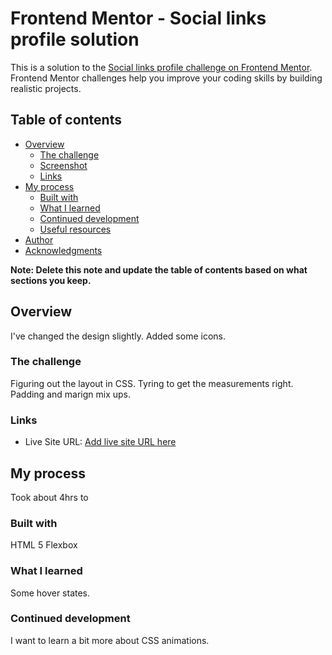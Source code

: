 # Frontend Mentor - Social links profile solution

This is a solution to the [Social links profile challenge on Frontend Mentor](https://www.frontendmentor.io/challenges/social-links-profile-UG32l9m6dQ). Frontend Mentor challenges help you improve your coding skills by building realistic projects.

## Table of contents

- [Overview](#overview)
  - [The challenge](#the-challenge)
  - [Screenshot](#screenshot)
  - [Links](#links)
- [My process](#my-process)
  - [Built with](#built-with)
  - [What I learned](#what-i-learned)
  - [Continued development](#continued-development)
  - [Useful resources](#useful-resources)
- [Author](#author)
- [Acknowledgments](#acknowledgments)

**Note: Delete this note and update the table of contents based on what sections you keep.**

## Overview

I've changed the design slightly. Added some icons.

### The challenge

Figuring out the layout in CSS.
Tyring to get the measurements right. Padding and marign mix ups.

### Links

- Live Site URL: [Add live site URL here](https://65c93bec0d78906744d59a09--jazzy-peony-bf6596.netlify.app/#)

## My process

Took about 4hrs to

### Built with

HTML 5
Flexbox

### What I learned

Some hover states.

### Continued development

I want to learn a bit more about CSS animations.
